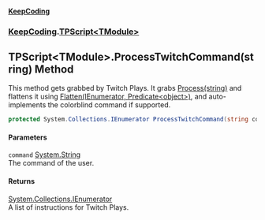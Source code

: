 #### [KeepCoding](index.md 'index')
### [KeepCoding](KeepCoding.md 'KeepCoding').[TPScript&lt;TModule&gt;](TPScript.TModule..md 'KeepCoding.TPScript&lt;TModule&gt;')
## TPScript&lt;TModule&gt;.ProcessTwitchCommand(string) Method
This method gets grabbed by Twitch Plays. It grabs [Process(string)](TPScript.TModule..Process.KVA0HcMKHcn6ZE3rntOuvA.md 'KeepCoding.TPScript&lt;TModule&gt;.Process(string)') and flattens it using [Flatten(IEnumerator, Predicate&lt;object&gt;)](Helper.Flatten.x3SbdQeqycxoSVPne3mx7w.md 'KeepCoding.Helper.Flatten(System.Collections.IEnumerator, System.Predicate&lt;object&gt;)'), and auto-implements the colorblind command if supported.  
```csharp
protected System.Collections.IEnumerator ProcessTwitchCommand(string command);
```
#### Parameters
<a name='KeepCoding.TPScript.TModule..ProcessTwitchCommand(string).command'></a>
`command` [System.String](https://docs.microsoft.com/en-us/dotnet/api/System.String 'System.String')  
The command of the user.
  
#### Returns
[System.Collections.IEnumerator](https://docs.microsoft.com/en-us/dotnet/api/System.Collections.IEnumerator 'System.Collections.IEnumerator')  
A list of instructions for Twitch Plays.
